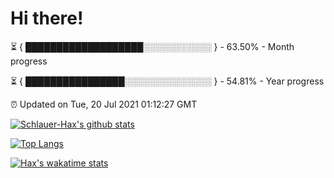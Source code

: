 # Hi there!

⏳ { ███████████████████░░░░░░░░░░░ } - 63.50% - Month progress

⏳ { ████████████████░░░░░░░░░░░░░░ } - 54.81% - Year progress

⏰ Updated on Tue, 20 Jul 2021 01:12:27 GMT


[![Schlauer-Hax's github stats](https://github-readme-stats.vercel.app/api?username=Schlauer-Hax&show_icons=true&theme=dark&count_private=true)](https://github.com/Schlauer-Hax)


[![Top Langs](https://github-readme-stats.vercel.app/api/top-langs/?username=Schlauer-Hax&layout=compact&theme=dark)](https://github.com/Schlauer-Hax?tab=repositories)


[![Hax's wakatime stats](https://github-readme-stats.vercel.app/api/wakatime?username=Hax&theme=dark)](https://wakatime.com/@Hax)

